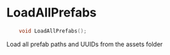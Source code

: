 # LoadAllPrefabs

```c++
	void LoadAllPrefabs();
```

Load all prefab paths and UUIDs from the assets folder
